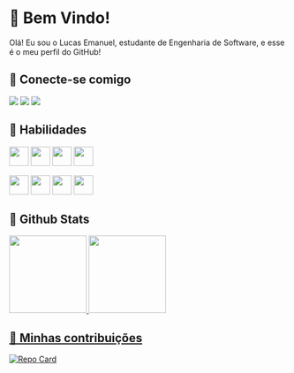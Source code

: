 # 👋 Bem Vindo!
Olá! Eu sou o Lucas Emanuel, estudante de Engenharia de Software, e esse é o meu perfil do GitHub!

## 📶 Conecte-se comigo
<a href="https://www.linkedin.com/in/lucas-gon%C3%A7alves-0b581921b?lipi=urn%3Ali%3Apage%3Ad_flagship3_profile_view_base_contact_details%3B0RD8DF6PRfSbZhAhGqKKCQ%3D%3D" target="_blank"><img loading="lazy" src="https://img.shields.io/badge/-LinkedIn-%230077B5?style=for-the-badge&logo=linkedin&logoColor=white" target="_blank"></a> 
<a href = "mailto:lucasemanuel.gon@gmail.com"><img loading="lazy" src="https://img.shields.io/badge/Gmail-D14836?style=for-the-badge&logo=gmail&logoColor=white" target="_blank"></a>
<a href="https://instagram.com/e_lucaz_" target="_blank"><img loading="lazy" src="https://img.shields.io/badge/-Instagram-%23E4405F?style=for-the-badge&logo=instagram&logoColor=white" target="_blank"></a>

## 📝 Habilidades
<img src="https://cdn.jsdelivr.net/gh/devicons/devicon@latest/icons/html5/html5-original.svg"
height=35 width=35 />
<img src="https://cdn.jsdelivr.net/gh/devicons/devicon@latest/icons/css3/css3-original.svg" 
height=35 width=35 />
<img src="https://cdn.jsdelivr.net/gh/devicons/devicon@latest/icons/cplusplus/cplusplus-original.svg" 
height=35 width= 35 />
<img src="https://cdn.jsdelivr.net/gh/devicons/devicon@latest/icons/android/android-plain.svg"
height=35 width=35 />

<img src="https://cdn.jsdelivr.net/gh/devicons/devicon@latest/icons/git/git-original.svg" 
height=35 width=35 />
<img src="https://cdn.jsdelivr.net/gh/devicons/devicon@latest/icons/javascript/javascript-original.svg" 
height=35 width=35 />
<img src="https://cdn.jsdelivr.net/gh/devicons/devicon@latest/icons/notion/notion-original.svg" 
height=35 width=35 />
<img src="https://cdn.jsdelivr.net/gh/devicons/devicon@latest/icons/windows11/windows11-original.svg" 
heigth=35 width=35 />
          
          
          
          
          
## 🌟 Github Stats

<a href="https://github.com/Lucas-G0">
<img loading="lazy" height="140em" src="https://github-readme-stats.vercel.app/api/top-langs/?username=Lucas-G0&layout=compact&langs_count=7&theme=dracula"/> 
<img loading="lazy" height="140em" src="https://github-readme-stats.vercel.app/api?username=Lucas-G0&show_icons=true&theme=dracula&include_all_commits=true&count_private=true"/>

## 🧭 Minhas contribuições
[![Repo Card](https://github-readme-stats.vercel.app/api/pin/?username=Lucas-G0&repo=dio-lab-open-source&bg_color=FFF&border_color=30A3DC&show_icons=true&icon_color=30A3DC&title_color=E94D5F&text_color=000)](https://github.com/Lucas-G0/dio-lab-open-source)
